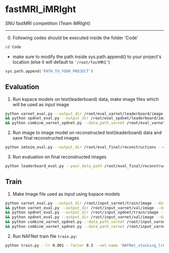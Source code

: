 # fastMRI_iMRIght
SNU fastMRI competition (Team iMRIght)

<hr>

0. Following codes should be executed inside the folder 'Code'
```bash
cd Code  
```
+ make sure to modify the path inside sys.path.append() to your project's location
(else it will default to `'/root/fastMRI'`)
```python
sys.path.append('PATH_TO_YOUR_PROJECT')
```
## Evaluation
1. Run kspace models on test(leaderboard) data, make image files which will be used as input image 
```bash
python varnet_eval.py --output_dir /root/eval_varnet/leaderboard/image --data_dir /root/input/leaderboard \
&& python xpdnet_eval.py --output_dir /root/eval_xpdnet/leaderboard/image --data_dir /root/input/leaderboard \
&& python combine_varnet_xpdnet.py --data_path_varnet /root/eval_varnet/leaderboard/image --data_path_xpdnet /root/eval_xpdnet/leaderboard/image --output_dir /root/eval/leaderboard/image
```

2. Run image to image model on reconstructed test(leaderboard) data and save final reconstructed images
```bash
python imtoim_eval.py --output_dir /root/eval_final/reconstructions --data_dir /root/eval/leaderboard/image
```

3. Run evaluation on final reconstructed images
```bash
python leaderboard_eval.py --your_data_path /root/eval_final/reconstructions
```

## Train
1. Make Image file used as input using kspace models
```bash
python varnet_eval.py --output_dir /root/input_varnet/train/image --data_dir /root/input/train \
&& python varnet_eval.py --output_dir /root/input_varnet/val/image --data_dir /root/input/val \
&& python xpdnet_eval.py --output_dir /root/input_xpdnet/train/image --data_dir /root/input/train \
&& python xpdnet_eval.py --output_dir /root/input_varnet/val/image --data_dir /root/input/val \
&& python combine_varnet_xpdnet.py --data_path_varnet /root/input_varnet/train/image --data_path_xpdnet /root/input_xpdnet/train/image --output_dir /root/input_varnet_xpdnet/train/image \
&& python combine_varnet_xpdnet.py --data_path_varnet /root/input_varnet/val/image --data_path_xpdnet /root/input_xpdnet/val/image --output_dir /root/input_varnet_xpdnet/val/image
```

2. Run NAFNet train file `train.py`:
```bash
python train.py --lr 0.001 --factor 0.3 --net-name 'NAFNet_stacking_lr0.001' --model-type 'NAFNet' -t /root/input_imtoim_XPDNet_VarNet/train/image -v /root/input_varnet_xpdnet/leaderboard/image -c False --input-key 'image_input' --batch-size 2 --batch-update 32 --clip True --input-num 4
```